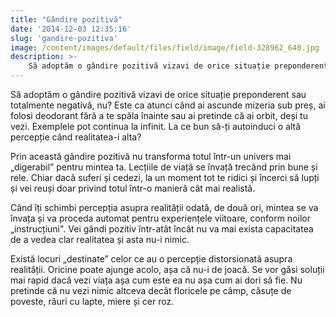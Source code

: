 ```yaml
---
title: "Gândire pozitivă"
date: '2014-12-03 12:35:16'
slug: 'gandire-pozitiva'
image: /content/images/default/files/field/image/field-328962_640.jpg
description: >-
    Să adoptăm o gândire pozitivă vizavi de orice situație preponderent sau totalmente negativă, nu? Este ca atunci când ai ascunde mizeria sub preș, ai folosi deodorant fără a te spăla înainte sau ai pre
---
```

<div class="kg-card-markdown"><p>Să adoptăm o gândire pozitivă vizavi de orice situație preponderent sau totalmente negativă, nu? Este ca atunci când ai ascunde mizeria sub preș, ai folosi deodorant fără a te spăla înainte sau ai pretinde că ai orbit, deși tu vezi. Exemplele pot continua la infinit. La ce bun să-ți autoinduci o altă percepție când realitatea-i alta?</p>
<p>Prin această gândire pozitivă nu transforma totul într-un univers mai „digerabil” pentru mintea ta. Lecțiile de viață se învață trecând prin bune și rele. Chiar dacă suferi și cedezi, la un moment tot te ridici și încerci să lupți și vei reuși doar privind totul într-o manieră cât mai realistă.</p>
<p>Când îți schimbi percepția asupra realității odată, de două ori, mintea se va învața și va proceda automat pentru experiențele viitoare, conform noilor „instrucțiuni". Vei gândi pozitiv într-atât încât nu va mai exista capacitatea de a vedea clar realitatea și asta nu-i nimic.</p>
<p>Există locuri „destinate” celor ce au o percepție distorsionată asupra realității. Oricine poate ajunge acolo, așa că nu-i de joacă. Se vor găsi soluții mai rapid dacă vezi viața așa cum este ea nu așa cum ai dori să fie. Nu pretinde că nu vezi nimic altceva decât floricele pe câmp, căsuțe de poveste, râuri cu lapte, miere și cer roz.</p>
<p> </p>
</div>
    